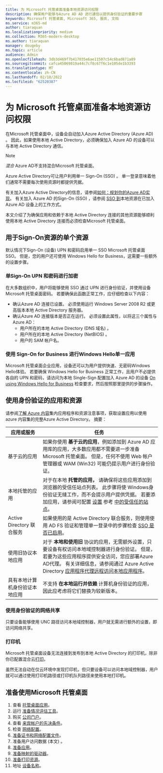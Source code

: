 ```yaml
---
title: 为 Microsoft 托管桌面准备本地资源访问权限
description: 确保用户能够与Azure AD AD 进行通信以提供身份验证的重要步骤
keywords: Microsoft 托管桌面, Microsoft 365, 服务, 文档
ms.service: m365-md
author: tiaraquan
ms.localizationpriority: medium
ms.collection: M365-modern-desktop
ms.author: tiaraquan
manager: dougeby
ms.topic: article
audience: Admin
ms.openlocfilehash: 3db3d469f7b417035e6ae11507c54c6bad871a89
ms.sourcegitcommit: cafca45069819a44c7cf8c67f6c1e105de1b3393
ms.translationtype: MT
ms.contentlocale: zh-CN
ms.lasthandoff: 02/10/2022
ms.locfileid: "62520387"
---
```

# <a name="prepare-on-premises-resources-access-for-microsoft-managed-desktop"></a>为 Microsoft 托管桌面准备本地资源访问权限

在Microsoft 托管桌面中，设备会自动加入Azure Active Directory (Azure AD) 。 因此，如果使用本地 Active Directory，必须确保加入 Azure AD 的设备可以与本地 Active Directory 通信。

> [!NOTE]  
> *混合* Azure AD不支持混合Microsoft 托管桌面。

Azure Active Directory可让用户利用单一 Sign-On (SSO) 。 单一登录意味着他们通常不需要每次使用资源时都提供凭据。

有关加入Azure Active Directory的信息，请参阅[如何：规划你的Azure AD实现](/azure/active-directory/devices/azureadjoin-plan)。 有关加入 Azure AD 的Sign-On (SSO) ，请参阅 [SSO 到](/azure/active-directory/devices/azuread-join-sso#how-it-works)本地资源在已加入 Azure AD 设备上的工作方式。

本文介绍了为确保应用和依赖于本地 Active Directory 连接的其他资源能够顺利使用本地 Active Directory 连接而必须检查Microsoft 托管桌面。

## <a name="single-sign-on-for-on-premises-resources"></a>用于Sign-On资源的单个资源

默认情况下Sign-On (设备) UPN 和密码启用单一 SSO Microsoft 托管桌面 SSO。 但是，您的用户还可使用 Windows Hello for Business，这需要一些额外的设置步骤。

### <a name="single-sign-on-by-using-upn-and-password"></a>单Sign-On UPN 和密码进行加密

在大多数组织中，用户将能够使用 SSO 通过 UPN 进行身份验证，并使用设备Microsoft 托管桌面密码。 若要确保此函数正常工作，应仔细检查以下内容：

- 确认Azure AD 连接已设置。 必须使用运行 Windows Server 2008 R2 或更高版本本地 Active Directory 服务器。
- 确认Azure AD 连接版本是否正在运行。 必须设置此属性，以将这三个属性与Azure AD：
    - 用户所在的本地 Active Directory (DNS 域名) 。
    - 用户所在的本地 Active Directory (NetBIOS) 。
    - 用户的 SAM 帐户名。

### <a name="single-sign-on-by-using-windows-hello-for-business"></a>使用 Sign-On for Business 进行Windows Hello单一应用

Microsoft 托管桌面企业应用，设备还可以为用户提供快速、无密码Windows Hello体验。 若要确保 Windows Hello for Business 正常工作，且用户不必提供各自的 UPN 和密码，请访问为本地 Single-Sign 配置加入 Azure AD 的设备 [On using Windows Hello for Business](/windows/security/identity-protection/hello-for-business/hello-hybrid-aadj-sso-base) 检查要求，然后按照那里提供的步骤操作。

## <a name="apps-and-resources-that-use-authentication"></a>使用身份验证的应用和资源

请参阅[了解 Azure 内容](/azure/active-directory/devices/azureadjoin-plan#understand-considerations-for-applications-and-resources)集内应用程序和资源注意事项，获取设置应用以使用 azure 内容集的完整Azure Active Directory。 摘要：

| 应用或服务 | 任务 |
| ------ | ------ |
| 基于云的应用 | 如果你使用 **基于云的应用**，例如添加到 Azure AD 应用库的应用，大多数应用都不需要进一步准备Microsoft 托管桌面。 但是，任何不使用 Web 帐户管理器或 WAM (Win32) 可能仍提示用户进行身份验证。 |
| 本地托管的应用 | 对于在本地 **托管的应用，** 请确保将这些应用添加到浏览器的受信任站点列表。 此步骤将使 Windows身份验证无缝工作，而不会提示用户提供凭据。 若要添加应用，请参阅可配置 [设置](../working-with-managed-desktop/config-setting-ref.md#trusted-sites) 参考 [中的受信任的站点](../working-with-managed-desktop/config-setting-ref.md)。 |
| Active Directory 联合服务 | 如果使用的是 Active Directory 联合服务，则使用使用 AD FS 验证和管理单一登录中的步骤检查 [SSO 是否已启用](/previous-versions/azure/azure-services/jj151809(v=azure.100))。 |
| 使用旧协议本地应用 | 对于 **本地和使用旧** 协议的应用，无需额外设置，只要设备有权访问本地域控制器进行身份验证。 但是，若要为这些应用程序提供安全访问，您应部署Azure AD代理。 有关详细信息，请参阅通过 Azure Active Directory [应用程序代理远程访问本地应用程序](/azure/active-directory/manage-apps/application-proxy)。 |
| 具有本地计算机身份验证本地应用 | 不支持 **在本地运行并依赖** 计算机身份验证的应用，因此应考虑将它们替换为较新版本。 |

### <a name="network-shares-that-use-authentication"></a>使用身份验证的网络共享

只要设备能够使用 UNC 路径访问本地域控制器，用户就无需进行额外的设置，即访问网络共享。

### <a name="printers"></a>打印机

Microsoft 托管桌面设备无法连接到发布到本地 Active Directory 的打印机，除非你已配置混合云[打印](/windows-server/administration/hybrid-cloud-print/hybrid-cloud-print-deploy)。

虽然无法自动在仅云环境中发现打印机，但只要设备可以访问本地域控制器，用户就可以通过使用打印机路径或打印机队列路径来使用本地打印机。

<!--add fuller material on printers when available-->
## <a name="steps-to-get-ready-for-microsoft-managed-desktop"></a>准备使用Microsoft 托管桌面

1. 查看 [托管桌面应用](prerequisites.md)。
1. 运行 [准备情况评估工具](readiness-assessment-tool.md)。
1. 购买 [公司门户](../get-started/company-portal.md)。
1. 查看 [来宾帐户的先决条件](guest-accounts.md)。
1. 检查 [网络配置](network.md)。
1. [准备证书和网络配置文件](certs-wifi-lan.md)。
1. 准备用户访问数据 (本文) 。
1. [准备应用](apps.md)。
1. [准备映射的驱动器](mapped-drives.md)。
1. [准备打印资源](printing.md)。
1. 地址 [设备名称](address-device-names.md)。

